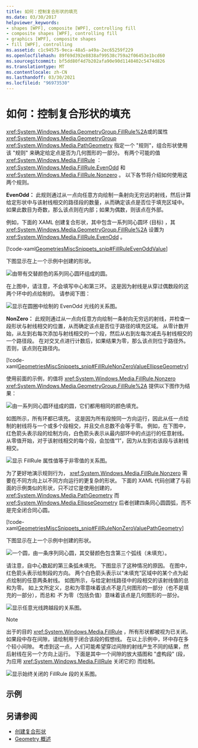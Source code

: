 ```yaml
---
title: 如何：控制复合形状的填充
ms.date: 03/30/2017
helpviewer_keywords:
- shapes [WPF], composite [WPF], controlling fill
- composite shapes [WPF], controlling fill
- graphics [WPF], composite shapes
- fill [WPF], controlling
ms.assetid: c1c94575-9eca-48a5-a49a-2ec65259f229
ms.openlocfilehash: 89f69d392e8838af99538c759a2f06453e1bcd60
ms.sourcegitcommit: bf5dd80f4d7b202afa90e90d1148402c5474d826
ms.translationtype: MT
ms.contentlocale: zh-CN
ms.lasthandoff: 03/30/2021
ms.locfileid: "96973530"
---
```

# <a name="how-to-control-the-fill-of-a-composite-shape"></a>如何：控制复合形状的填充

<xref:System.Windows.Media.GeometryGroup.FillRule%2A>或的属性 <xref:System.Windows.Media.GeometryGroup> <xref:System.Windows.Media.PathGeometry> 指定一个 "规则"，组合形状使用该 "规则" 来确定给定点是否为几何图形的一部分。 有两个可能的值 <xref:System.Windows.Media.FillRule> ： <xref:System.Windows.Media.FillRule.EvenOdd> 和 <xref:System.Windows.Media.FillRule.Nonzero> 。 以下各节将介绍如何使用这两个规则。

**EvenOdd：** 此规则通过从一点向任意方向绘制一条射向无穷远的射线，然后计算给定形状中与该射线相交的路径段的数量，从而确定该点是否位于填充区域中。 如果此数目为奇数，那么该点则在内部；如果为偶数，则该点在外部。

例如，下面的 XAML 创建复合形状，其中包含一系列同心圆环 (目标) ，其 <xref:System.Windows.Media.GeometryGroup.FillRule%2A> 设置为 <xref:System.Windows.Media.FillRule.EvenOdd> 。

[!code-xaml[GeometriesMiscSnippets_snip#FillRuleEvenOddValue](~/samples/snippets/xaml/VS_Snippets_Wpf/GeometriesMiscSnippets_snip/XAML/FillRuleExample.xaml#fillruleevenoddvalue)]

下图显示在上一个示例中创建的形状。

![由带有交替颜色的系列同心圆环组成的圆。](./media/how-to-control-the-fill-of-a-composite-shape/fillrule-evenodd-property.png)

在上图中，请注意，不会填写中心和第三环。 这是因为射线是从穿过偶数段的这两个环中的点绘制的。 请参阅下图：

![显示在圆圈中绘制的 EvenOdd 光线的关系图。](./media/how-to-control-the-fill-of-a-composite-shape/fillrule-evenodd-rays.png)

**NonZero：** 此规则通过从一点向任意方向绘制一条射向无穷远的射线，并检查一段形状与射线相交的位置，从而确定该点是否位于路径的填充区域。 从零计数开始，从左到右每次添加与射线相交的一个段，然后从右到左每次减去与射线相交的一个路径段。 在对交叉点进行计数后，如果结果为零，那么该点则位于路径外。 否则，该点则在路径内。

[!code-xaml[GeometriesMiscSnippets_snip#FillRuleNonZeroValueEllipseGeometry](~/samples/snippets/xaml/VS_Snippets_Wpf/GeometriesMiscSnippets_snip/XAML/FillRuleExample.xaml#fillrulenonzerovalueellipsegeometry)]

使用前面的示例，的值将 <xref:System.Windows.Media.FillRule.Nonzero> <xref:System.Windows.Media.GeometryGroup.FillRule%2A> 提供以下图作为结果：

![由一系列同心圆环组成的圆，它们都用相同的颜色填充。](./media/how-to-control-the-fill-of-a-composite-shape/fillrule-value-nonzero.png)

如图所示，所有环都已填充。 这是因为所有段按同一方向运行，因此从任一点绘制的射线将与一个或多个段相交，并且交点总数不会等于零。 例如，在下图中，红色箭头表示段的绘制方向，白色箭头表示从最内部环中的点运行的任意射线。 从零值开始，对于该射线相交的每个段，会加值“1”，因为从左到右该段与该射线相交。

![显示 FillRule 属性值等于非零值的关系图。](./media/how-to-control-the-fill-of-a-composite-shape/fillrule-value-equal-nonzero.png)

为了更好地演示规则行为， <xref:System.Windows.Media.FillRule.Nonzero> 需要在不同方向上以不同方向运行的更复杂的形状。 下面的 XAML 代码创建了与前面的示例类似的形状，只不过它是使用创建的， <xref:System.Windows.Media.PathGeometry> 而 <xref:System.Windows.Media.EllipseGeometry> 后者创建四条同心圆圆弧，而不是完全闭合同心圆。

[!code-xaml[GeometriesMiscSnippets_snip#FillRuleNonZeroValuePathGeometry](~/samples/snippets/xaml/VS_Snippets_Wpf/GeometriesMiscSnippets_snip/XAML/FillRuleExample.xaml#fillrulenonzerovaluepathgeometry)]

下图显示在上一个示例中创建的形状。

![一个圆，由一条序列同心圆，其交替颜色包含第三个弧线（未填充）。](./media/how-to-control-the-fill-of-a-composite-shape/pathgeometry-concentric-arcs.png)

请注意，自中心数起的第三条弧未填充。 下图显示了这种情况的原因。 在图中，红色箭头表示绘制段的方向。 两个白色箭头表示以“未填充”区域中的某个点为起点绘制的任意两条射线。 如图所示，与给定射线路径中的段相交的该射线值的总和为零。 如上文所定义，总和为零意味着该点不是几何图形的一部分（也不是填充的一部分），而总和 *不* 为零（包括负值）意味着该点是几何图形的一部分。

![显示任意光线跨越段的关系图。](./media/how-to-control-the-fill-of-a-composite-shape/arbitrary-ray-cross-segment.png)

> [!NOTE]
> 出于的目的 <xref:System.Windows.Media.FillRule> ，所有形状都被视为已关闭。 如果段中存在间隙，请绘制用于闭合该段的假想线。 在以上示例中，环中存在多个较小间隙。 考虑到这一点，人们可能希望穿过间隙的射线产生不同的结果，然后射线在另一个方向上运行。 下面是其中一个间隙的放大插图和 "虚构段" (段，为应用 <xref:System.Windows.Media.FillRule> 关闭它的) 而绘制。

![显示始终关闭的 FillRule 段的关系图。](./media/how-to-control-the-fill-of-a-composite-shape/fillrule-closed-segments.png)

## <a name="example"></a>示例

## <a name="see-also"></a>另请参阅

- [创建复合形状](how-to-create-a-composite-shape.md)
- [Geometry 概述](geometry-overview.md)
